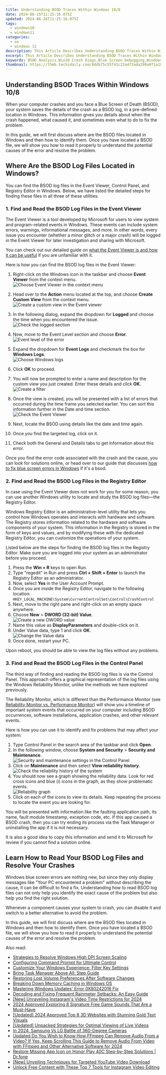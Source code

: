 ```yaml
---
title: Understanding BSOD Traces Within Windows 10/8
date: 2024-06-25T11:25:16.075Z
updated: 2024-06-26T11:25:16.075Z
tags:
  - windows10
  - windows11
categories:
  - os
  - windows 11
description: This Article Describes Understanding BSOD Traces Within Windows 10/8
excerpt: This Article Describes Understanding BSOD Traces Within Windows 10/8
keywords: BSOD Analysis,Win10 Crash Diags,Blue Screen Debugging,Windows BSoD Errors,BSoD Trace Exploration,Debug BSoD Issue,System BSoD Solutions
thumbnail: https://thmb.techidaily.com/4ddb75c55f41c22a4f3ada299a0f1a1093c8ca9e10e43f8a8e61a1ff732d1283.jpg
---
```


## Understanding BSOD Traces Within Windows 10/8

 When your computer crashes and you face a Blue Screen of Death (BSOD), your system saves the details of the crash as a BSOD log, in a pre-defined location in Windows. This information gives you details about when the crash happened, what caused it, and sometimes even what to do to fix the problem.

 In this guide, we will first discuss where are the BSOD files located in Windows and then how to identify them. Once you have located a BSOD file, we will show you how to read it properly to understand the potential causes of the error and resolve the problem.

## Where Are the BSOD Log Files Located in Windows?

 You can find the BSOD log files in the Event Viewer, Control Panel, and Registry Editor in Windows. Below, we have listed the detailed steps for finding these files in all three of these utilities.

### 1\. Find and Read the BSOD Log Files in the Event Viewer

 The Event Viewer is a tool developed by Microsoft for users to view system and program-related events in Windows. These events can include system errors, warnings, informational messages, and more. In other words, every issue you encounter (whether a minor glitch or a major crash) will be logged in the Event Viewer for later investigation and sharing with Microsoft.

 You can check out our detailed guide on [what the Event Viewer is and how it can be useful](https://www.makeuseof.com/windows-event-viewer-guide/) if you are unfamiliar with it.

 Here is how you can find the BSOD log files in the Event Viewer:

1. Right-click on the Windows icon in the taskbar and choose **Event Viewer** from the context menu.  
![Choose Event Viewer in the context menu](https://static1.makeuseofimages.com/wordpress/wp-content/uploads/2022/09/event-viewer.jpg)
2. Head over to the **Action** menu located at the top, and choose **Create Custom View** from the context menu.  
![Create a custom view in the Event viewer](https://static1.makeuseofimages.com/wordpress/wp-content/uploads/2022/09/create-custom-view.jpg)
3. In the following dialog, expand the dropdown for **Logged** and choose the time when you encountered the issue.  
![Check the logged section](https://static1.makeuseofimages.com/wordpress/wp-content/uploads/2022/09/custom-time.jpg)
4. Now, move to the Event Level section and choose **Error**.  
![Event level of the error](https://static1.makeuseofimages.com/wordpress/wp-content/uploads/2022/09/error-event-level.jpg)
5. Expand the dropdown for **Event Logs** and checkmark the box for **Windows Logs**.  
![Choose Windows logs](https://static1.makeuseofimages.com/wordpress/wp-content/uploads/2022/09/windows-logs.jpg)

1. Click **OK** to proceed.
2. You will now be prompted to enter a name and description for the custom view you just created. Enter these details and click **OK**.  
![Create a filter](https://static1.makeuseofimages.com/wordpress/wp-content/uploads/2022/09/name-event-viewer.jpg)
3. Once the view is created, you will be presented with a list of errors that occurred during the time frame you selected earlier. You can sort this information further in the Date and time section.  
![Check the Event Viewer](https://static1.makeuseofimages.com/wordpress/wp-content/uploads/2022/09/event-viewer-11.jpg)
4. Next, locate the BSOD using details like the date and time again.
5. Once you find the targeted log, click on it.
6. Check both the General and Details tabs to get information about this error.

 Once you find the error code associated with the crash and the cause, you can look for solutions online, or head over to our guide that discusses [how to fix blue screen errors in Windows](https://www.makeuseof.com/tag/4-tips-fix-blue-screen-error/) if it's a bsod.

### 2\. Find and Read the BSOD Log Files in the Registry Editor

 In case using the Event Viewer does not work for you for some reason, you can use another Windows utility to locate and study the BSOD log files—the Registry Editor.

 Windows Registry Editor is an administrative-level utility that lets you control how Windows operates and interacts with hardware and software. The Registry stores information related to the hardware and software components of your system. This information in the Registry is stored in the form of keys and values, and by modifying these with the dedicated Registry Editor, you can customize the operations of your system.

 Listed below are the steps for finding the BSOD log files in the Registry Editor. Make sure you are logged into your system as an administrator before you proceed.

1. Press the **Win + R** keys to open Run.
2. Type "regedit" in Run and press **Ctrl + Shift + Enter** to launch the Registry Editor as an administrator.
3. Now, select **Yes** in the User Account Prompt.
4. Once you are inside the Registry Editor, navigate to the following location:  
`HKEY_LOCAL_MACHINE\System\CurrentControlSet\Control\CrashControl`
5. Next, move to the right pane and right-click on an empty space anywhere.
6. Choose **New** \> **DWORD (32-bit) Value**.  
![Create a new DWORD value](https://static1.makeuseofimages.com/wordpress/wp-content/uploads/2022/09/dword-policies.jpg)
7. Name this value as **DisplayParameters** and double-click on it.
8. Under Value data, type 1 and click **OK**.  
![Change the Value data](https://static1.makeuseofimages.com/wordpress/wp-content/uploads/2022/09/value-data-1.jpg)
9. Once done, restart your PC.

 Upon reboot, you should be able to view the log files without any problems.

### 3\. Find and Read the BSOD Log Files in the Control Panel

 The third way of finding and reading the BSOD log files is via the Control Panel. This approach offers a graphical representation of the log files using the Windows Reliability Monitor, unlike the methods we have explored previously.

 The Reliability Monitor, which is different than the Performance Monitor (see [Reliability Monitor vs. Performance Monitor](https://www.makeuseof.com/reliability-monitor-vs-performance-monitor/)) will show you a timeline of important system events that occurred on your computer including BSOD occurrences, software installations, application crashes, and other relevant events.

 Here is how you can use it to identify and fix problems that may affect your system:

1. Type Control Panel in the search area of the taskbar and click **Open**.
2. In the following window, choose **System and Security** \> **Security and Maintenance**.  
![Security and maintenance settings in the Control Panel](https://static1.makeuseofimages.com/wordpress/wp-content/uploads/2022/09/security-maintenance.jpg)
3. Click on **Maintenance** and then select **View reliability history**.  
![Check the reliability history of the system](https://static1.makeuseofimages.com/wordpress/wp-content/uploads/2022/09/view-realability-history.jpg)
4. You should now see a graph showing the reliability data. Look for red cross icons and blue (i) icons in the graph, as they show problematic events.  
![Reliability graph](https://static1.makeuseofimages.com/wordpress/wp-content/uploads/2022/09/realability-graph.jpg)
5. Click on each of the icons to view its details. Keep repeating the process to locate the event you are looking for.

 You will be presented with information like the faulting application path, its name, fault module timestamp, exception code, etc. If this app caused a BSOD crash, then you can try ending its process via the Task Manager or uninstalling the app if it is not necessary.

 It is also a good idea to copy this information and send it to Microsoft for review if you cannot find a solution online.

## Learn How to Read Your BSOD Log Files and Resolve Your Crashes

 ​​​​​​Windows blue screen errors are nothing new, but since they only display messages like "Your PC encountered a problem" without describing the cause, it can be difficult to find a fix. Understanding how to read BSOD log files can not only help you identify the exact cause of the problem but also help you find the right solution.

 Whenever a component causes your system to crash, you can disable it and switch to a better alternative to avoid the problem.

 In this guide, we will first discuss where are the BSOD files located in Windows and then how to identify them. Once you have located a BSOD file, we will show you how to read it properly to understand the potential causes of the error and resolve the problem.

<span class="atpl-alsoreadstyle">Also read:</span>
<div><ul>
<li><a href="https://win11.techidaily.com/strategies-to-resolve-windows-high-dpi-screen-scaling/"><u>Strategies to Resolve Windows High DPI Screen Scaling</u></a></li>
<li><a href="https://win11.techidaily.com/configuring-command-prompt-for-ultimate-control/"><u>Configuring Command Prompt for Ultimate Control</u></a></li>
<li><a href="https://win11.techidaily.com/customize-your-windows-experience-filter-key-settings/"><u>Customize Your Windows Experience: Filter Key Settings</u></a></li>
<li><a href="https://win11.techidaily.com/bring-task-manager-above-all-step-guide/"><u>Bring Task Manager Above All: Step Guide</u></a></li>
<li><a href="https://win11.techidaily.com/restoring-lost-volume-preferences-after-software-changes/"><u>Restoring Lost Volume Preferences After Software Changes</u></a></li>
<li><a href="https://win11.techidaily.com/breaking-down-memory-caching-in-windows-os/"><u>Breaking Down Memory Caching in Windows OS</u></a></li>
<li><a href="https://win11.techidaily.com/mastering-windows-updates-error-0x80242016-fix/"><u>Mastering Windows Updates' Error 0X80242016 Fix</u></a></li>
<li><a href="https://win11.techidaily.com/decoding-and-fixing-frequent-rainmeter-setbacks-an-easy-guide/"><u>Decoding and Fixing Frequent Rainmeter Setbacks: An Easy Guide</u></a></li>
<li><a href="https://instagram-video-recordings.techidaily.com/new-unraveling-instagrams-video-time-restrictions-for-2024/"><u>[New] Unraveling Instagram's Video Time Restrictions for 2024</u></a></li>
<li><a href="https://sound-tweaking.techidaily.com/2024-approved-exploring-8-signature-free-game-sounds-that-are-a-must-have/"><u>2024 Approved Exploring 8 Signature Free Game Sounds That Are a Must-Have</u></a></li>
<li><a href="https://vp-tips.techidaily.com/updated-2024-approved-top-8-3d-websites-with-stunning-gold-text-visuals/"><u>[Updated] 2024 Approved  Top 8 3D Websites with Stunning Gold Text Visuals</u></a></li>
<li><a href="https://facebook-videos.techidaily.com/updated-unpacked-strategies-for-optimal-viewing-of-live-videos/"><u>[Updated] Unpacked Strategies for Optimal Viewing of Live Videos</u></a></li>
<li><a href="https://extra-guidance.techidaily.com/in-2024-samsung-vs-lg-battle-of-360-degree-cameras/"><u>In 2024, Samsung Vs LG  Battle of 360-Degree Cameras</u></a></li>
<li><a href="https://ai-video-editing.techidaily.com/1713962802533-updated-do-you-wish-to-know-how-ffmpeg-can-remove-audio-from-a-video-if-yes-keep-scrolling-this-guide-to-remove-audio-from-video-with-ffmpeg-and-other-alter/"><u>Updated Do You Wish to Know How FFmpeg Can Remove Audio From a Video? If Yes, Keep Scrolling This Guide to Remove Audio From Video with FFmpeg and Other Alternative Software for 2024</u></a></li>
<li><a href="https://fix-guide.techidaily.com/restore-missing-app-icon-on-honor-play-40c-step-by-step-solutions-drfone-by-drfone-fix-android-problems-fix-android-problems/"><u>Restore Missing App Icon on Honor Play 40C Step-by-Step Solutions | Dr.fone</u></a></li>
<li><a href="https://eaxpv-info.techidaily.com/new-unveiling-techniques-for-targeted-youtube-video-download/"><u>[New] Unveiling Techniques for Targeted YouTube Video Download</u></a></li>
<li><a href="https://instagram-video-recordings.techidaily.com/unlock-free-content-with-these-top-7-tools-for-instagram-video-editing/"><u>Unlock Free Content with These Top 7 Tools for Instagram Video Editing</u></a></li>
</ul></div>

<ins class="adsbygoogle"
      style="display:block"
      data-ad-client="ca-pub-7571918770474297"
      data-ad-slot="8358498916"
      data-ad-format="auto"
      data-full-width-responsive="true"></ins>